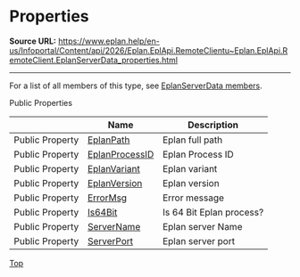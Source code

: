 # Properties

**Source URL:** https://www.eplan.help/en-us/Infoportal/Content/api/2026/Eplan.EplApi.RemoteClientu~Eplan.EplApi.RemoteClient.EplanServerData_properties.html

---

For a list of all members of this type, see [EplanServerData members](Eplan.EplApi.RemoteClientu~Eplan.EplApi.RemoteClient.EplanServerData_members.html).

Public Properties

|  | Name | Description |
| --- | --- | --- |
| Public Property | [EplanPath](Eplan.EplApi.RemoteClientu~Eplan.EplApi.RemoteClient.EplanServerData~EplanPath.html) | Eplan full path |
| Public Property | [EplanProcessID](Eplan.EplApi.RemoteClientu~Eplan.EplApi.RemoteClient.EplanServerData~EplanProcessID.html) | Eplan Process ID |
| Public Property | [EplanVariant](Eplan.EplApi.RemoteClientu~Eplan.EplApi.RemoteClient.EplanServerData~EplanVariant.html) | Eplan variant |
| Public Property | [EplanVersion](Eplan.EplApi.RemoteClientu~Eplan.EplApi.RemoteClient.EplanServerData~EplanVersion.html) | Eplan version |
| Public Property | [ErrorMsg](Eplan.EplApi.RemoteClientu~Eplan.EplApi.RemoteClient.EplanServerData~ErrorMsg.html) | Error message |
| Public Property | [Is64Bit](Eplan.EplApi.RemoteClientu~Eplan.EplApi.RemoteClient.EplanServerData~Is64Bit.html) | Is 64 Bit Eplan process? |
| Public Property | [ServerName](Eplan.EplApi.RemoteClientu~Eplan.EplApi.RemoteClient.EplanServerData~ServerName.html) | Eplan server Name |
| Public Property | [ServerPort](Eplan.EplApi.RemoteClientu~Eplan.EplApi.RemoteClient.EplanServerData~ServerPort.html) | Eplan server port |

[Top](#top)
